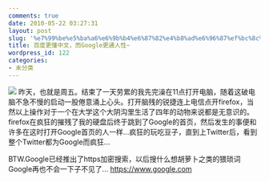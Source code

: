 ```yaml
---
comments: true
date: 2010-05-22 03:27:31
layout: post
slug: '%e7%99%be%e5%ba%a6%e6%9b%b4%e6%87%82%e4%b8%ad%e6%96%87%ef%bc%8c%e8%80%8cgoogle%e6%9b%b4%e9%80%9a%e4%ba%ba%e6%80%a7'
title: 百度更懂中文，而Google更通人性~
wordpress_id: 122
categories:
- 未分类
---
```


[![](http://citycatcher.info/wp-content/uploads/2010/05/google-300x151.jpg)](http://citycatcher.info/wp-content/uploads/2010/05/google.jpg)
昨天，也就是周五。结束了一天劳累的我先完澡在11点打开电脑，随着这破电脑不急不慢的启动一股倦意涌上心头。打开脑残的锐捷连上电信点开firefox，当然以上操作对于一个在大学这个大阴沟里生活了四年的动物来说都是无意识的。firefox在疯狂的摧残了我的硬盘后终于跳到了Google的首页，然后发生的事便和许多在这时打开Google首页的人一样...疯狂的玩吃豆子，直到上Twitter后，看到整个Twitter都为Google而疯狂...

BTW.Google已经推出了https加密搜索，以后搜什么想胡萝卜之类的猥琐词Google再也不会一下子不见了...
https://www.google.com

